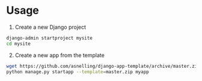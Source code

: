 # Usage

1. Create a new Django project

  ```bash
  django-admin startproject mysite
  cd mysite
  ```

2. Create a new app from the template

  ```bash
  wget https://github.com/asnelling/django-app-template/archive/master.zip
  python manage.py startapp --template=master.zip myapp
  ```
